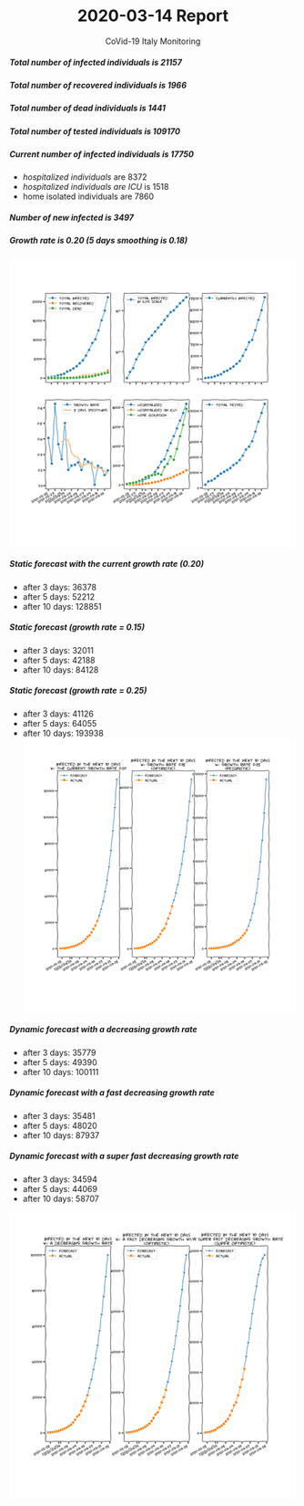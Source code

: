 <div align='center'>

# 2020-03-14 Report

CoVid-19 Italy Monitoring
</div>

##### Total number of infected individuals is 21157
##### Total number of recovered individuals is 1966
##### Total number of dead individuals is 1441
##### Total number of tested individuals is 109170

##### Current number of infected individuals is 17750
- *hospitalized individuals* are 8372
- *hospitalized individuals are ICU* is 1518
- home isolated individuals are 7860

##### Number of new infected is 3497

##### Growth rate is 0.20 (5 days smoothing is 0.18)
![stats][stats]
##### Static forecast with the current growth rate (0.20)
- after 3 days: 36378
- after 5 days: 52212
- after 10 days: 128851
##### Static forecast (growth rate = 0.15)
- after 3 days: 32011
- after 5 days: 42188
- after 10 days: 84128
##### Static forecast (growth rate = 0.25)
- after 3 days: 41126
- after 5 days: 64055
- after 10 days: 193938
![static_forecast][static_forecast]

##### Dynamic forecast with a decreasing growth rate
- after 3 days: 35779
- after 5 days: 49390
- after 10 days: 100111
##### Dynamic forecast with a fast decreasing growth rate
- after 3 days: 35481
- after 5 days: 48020
- after 10 days: 87937
##### Dynamic forecast with a super fast decreasing growth rate
- after 3 days: 34594
- after 5 days: 44069
- after 10 days: 58707

![dynamic_forecast][dynamic_forecast]

[stats]: stats.png
[static_forecast]: static_forecast.png
[dynamic_forecast]: dynamic_forecast.png
